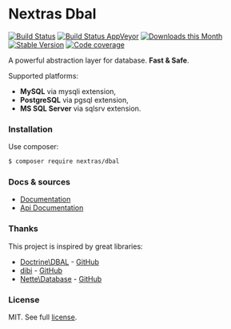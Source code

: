 Nextras Dbal
============

[![Build Status](https://travis-ci.org/nextras/dbal.svg?branch=master)](https://travis-ci.org/nextras/dbal)
[![Build Status AppVeyor](https://ci.appveyor.com/api/projects/status/l26oiabkigpnd9yv/branch/master?svg=true)](https://ci.appveyor.com/project/hrach/dbal/branch/master)
[![Downloads this Month](https://img.shields.io/packagist/dm/nextras/dbal.svg?style=flat)](https://packagist.org/packages/nextras/dbal)
[![Stable Version](https://poser.pugx.org/nextras/dbal/v/stable)](https://packagist.org/packages/nextras/dbal)
[![Code coverage](https://img.shields.io/coveralls/nextras/dbal.svg?style=flat)](https://coveralls.io/r/nextras/dbal)

A powerful abstraction layer for database. **Fast & Safe**.

Supported platforms:
- **MySQL** via mysqli extension,
- **PostgreSQL** via pgsql extension,
- **MS SQL Server** via sqlsrv extension.

### Installation

Use composer:

```bash
$ composer require nextras/dbal
```

### Docs & sources

- [Documentation](https://nextras.org/dbal/docs)
- [Api Documentation](https://codedoc.pub/nextras/dbal)

### Thanks

This project is inspired by great libraries:
- [Doctrine\DBAL](http://www.doctrine-project.org) - [GitHub](https://github.com/doctrine/dbal)
- [dibi](http://dibiphp.org) - [GitHub](https://github.com/dg/dibi)
- [Nette\Database](http://nette.org) - [GitHub](https://github.com/nette/database)

### License

MIT. See full [license](license.md).
